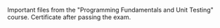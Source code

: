 Important files from the "Programming Fundamentals and Unit Testing" course. Certificate after passing the exam.
